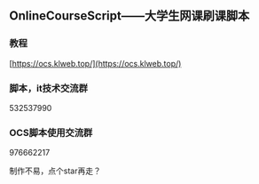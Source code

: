 ## OnlineCourseScript——大学生网课刷课脚本

### 教程
[https://ocs.klweb.top/](https://ocs.klweb.top/)

### 脚本，it技术交流群
532537990

### OCS脚本使用交流群
976662217

制作不易，点个star再走？


